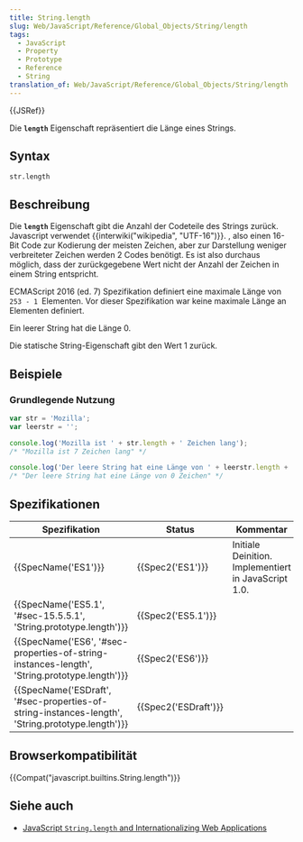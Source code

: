 ```yaml
---
title: String.length
slug: Web/JavaScript/Reference/Global_Objects/String/length
tags:
  - JavaScript
  - Property
  - Prototype
  - Reference
  - String
translation_of: Web/JavaScript/Reference/Global_Objects/String/length
---
```

{{JSRef}}

Die **`length`** Eigenschaft repräsentiert die Länge eines Strings.

## Syntax

    str.length

## Beschreibung

Die **`length`** Eigenschaft gibt die Anzahl der Codeteile des Strings zurück. Javascript verwendet {{interwiki("wikipedia", "UTF-16")}}. , also einen 16-Bit Code zur Kodierung der meisten Zeichen, aber zur Darstellung weniger verbreiteter Zeichen werden 2 Codes benötigt. Es ist also durchaus möglich, dass der zurückgegebene Wert nicht der Anzahl der Zeichen in einem String entspricht.

ECMAScript 2016 (ed. 7) Spezifikation definiert eine maximale Länge von `253 - 1 `Elementen.
Vor dieser Spezifikation war keine maximale Länge an Elementen definiert.

Ein leerer String hat die Länge 0.

Die statische String-Eigenschaft gibt den Wert 1 zurück.

## Beispiele

### Grundlegende Nutzung

```js
var str = 'Mozilla';
var leerstr = '';

console.log('Mozilla ist ' + str.length + ' Zeichen lang');
/* "Mozilla ist 7 Zeichen lang" */

console.log('Der leere String hat eine Länge von ' + leerstr.length + 'Zeichen');
/* "Der leere String hat eine Länge von 0 Zeichen" */
```

## Spezifikationen

| Spezifikation                                                                                                                    | Status                       | Kommentar                                            |
| -------------------------------------------------------------------------------------------------------------------------------- | ---------------------------- | ---------------------------------------------------- |
| {{SpecName('ES1')}}                                                                                                         | {{Spec2('ES1')}}         | Initiale Deinition. Implementiert in JavaScript 1.0. |
| {{SpecName('ES5.1', '#sec-15.5.5.1', 'String.prototype.length')}}                                         | {{Spec2('ES5.1')}}     |                                                      |
| {{SpecName('ES6', '#sec-properties-of-string-instances-length', 'String.prototype.length')}}     | {{Spec2('ES6')}}         |                                                      |
| {{SpecName('ESDraft', '#sec-properties-of-string-instances-length', 'String.prototype.length')}} | {{Spec2('ESDraft')}} |                                                      |

## Browserkompatibilität

{{Compat("javascript.builtins.String.length")}}

## Siehe auch

- [JavaScript `String.length` and Internationalizing Web Applications](http://developer.teradata.com/blog/jasonstrimpel/2011/11/javascript-string-length-and-internationalizing-web-applications)
